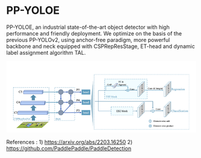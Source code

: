 
# PP-YOLOE

PP-YOLOE, an industrial
state-of-the-art object detector with high performance and
friendly deployment. We optimize on the basis of the previous PP-YOLOv2, using anchor-free paradigm, more powerful backbone and neck equipped with CSPRepResStage,
ET-head and dynamic label assignment algorithm TAL.

![YOLOE](https://github.com/Gaurav14cs17/YOLOE/blob/main/images/yoloe.png)



References : 1) https://arxiv.org/abs/2203.16250
        2) https://github.com/PaddlePaddle/PaddleDetection


